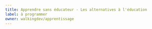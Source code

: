 ```yaml
---
title: Apprendre sans éducateur - Les alternatives à l'éducation
label: à programmer
owner: walkingdev/apprentissage
---
```

